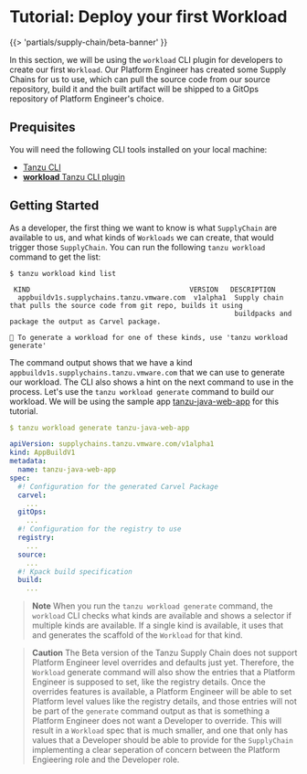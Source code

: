# Tutorial: Deploy your first Workload

{{> 'partials/supply-chain/beta-banner' }} 

In this section, we will be using the `workload` CLI plugin for developers to create our first `Workload`. Our Platform Engineer has created some Supply Chains for us to use, which can pull the source code from our source repository, build it and the built artifact will be shipped to a GitOps repository of Platform Engineer's choice.

## Prequisites
You will need the following CLI tools installed on your local machine:

* [Tanzu CLI](../../../install-tanzu-cli.hbs.md#install-tanzu-cli)
* [**workload** Tanzu CLI plugin](../how-to/install-the-cli.hbs.md)

## Getting Started

As a developer, the first thing we want to know is what `SupplyChain` are available to us, and what kinds of `Workloads` we can create, that would trigger those `SupplyChain`. You can run the following `tanzu workload` command to get the list:

```
$ tanzu workload kind list

 KIND                                       VERSION   DESCRIPTION                                                                       
  appbuildv1s.supplychains.tanzu.vmware.com  v1alpha1  Supply chain that pulls the source code from git repo, builds it using            
                                                       buildpacks and package the output as Carvel package.                              

🔎 To generate a workload for one of these kinds, use 'tanzu workload generate'
```

The command output shows that we have a kind `appbuildv1s.supplychains.tanzu.vmware.com` that we can use to generate our workload. The CLI also shows a hint on the next command to use in the process. Let's use the `tanzu workload generate` command to build our workload. We will be using the sample app [tanzu-java-web-app](https://github.com/vmware-tanzu/application-accelerator-samples/tree/main/tanzu-java-web-app) for this tutorial.

```yaml
$ tanzu workload generate tanzu-java-web-app

apiVersion: supplychains.tanzu.vmware.com/v1alpha1
kind: AppBuildV1
metadata:
  name: tanzu-java-web-app
spec:
  #! Configuration for the generated Carvel Package
  carvel:
    ...
  gitOps:
    ...
  #! Configuration for the registry to use
  registry:
    ...
  source:
    ...
  #! Kpack build specification
  build:
    ...
```

>**Note**
>When you run the `tanzu workload generate` command, the `workload` CLI checks what kinds are available and shows a selector if multiple kinds are available. If a single kind is available, it uses that and generates the scaffold of the `Workload` for that kind.

>**Caution** The Beta version of the Tanzu Supply Chain does not support Platform Engineer level overrides and defaults just yet. Therefore, the `Workload` generate command will also show the entries that a Platform Engineer is supposed to set, like the registry details. Once the overrides features is available, a Platform Engineer will be able to set Platform level values like the registry details, and those entries will not be part of the `generate` command output as that is something a Platform Engineer does not want a Developer to override. This will result in a `Workload` spec that is much smaller, and one that only has values that a Developer should be able to provide for the `SupplyChain` implementing a clear seperation of concern between the Platform Engieering role and the Developer role.

